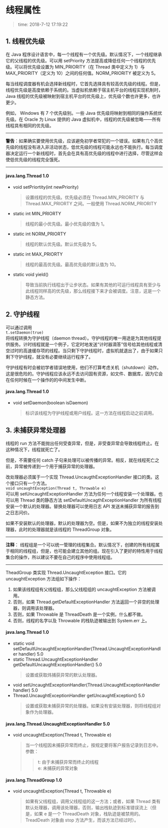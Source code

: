 # 线程属性
>time: 2018-7-12 17:19:22

## 1. 线程优先级
在 Java 程序设计语言中，每一个线程有一个优先级。默认情况下，一个线程继承它的父线程的优先级。可以用 setPriority 方法提高或降低任何一个线程的优先级。可以将优先级设置为 MIN_PRIORITY（在 Thread 类中定义为 1）与 MAX_PRIORITY（定义为 10）之间的任何值。NORM_PRIORITY 被定义为 5。

每当线程调度器有机会选择新线程时，它首先选择具有较高优先级的线程。但是，线程优先级是高度依赖于系统的。当虚拟机依赖于宿主机平台的线程实现机制时，Java 线程的优先级被映射到宿主机平台的优先级上，优先级个数也许更多，也许更少。

例如， Windows 有 7 个优先级别。一些 Java 优先级将映射到相同的操作系统优先级。在 Oracle 为 Linux 提供的 Java 虚拟机中，线程的优先级被忽略——所有线程具有相同的优先级。

***
**警告**：如果确实要使用优先级，应该避免初学者常犯的一个错误。如果有几个高优先级的线程没有进入非活动状态，低优先级的线程可能永远也不能执行。每当调度器决定运行一个新线程时，首先会在具有高优先级的线程中进行选择，尽管这样会使低优先级的线程完全饿死。
***

#### java.lang.Thread 1.0
* void setPriortity(int newPriority)
    >设置线程的优先级。优先级必须在 Thread.MIN_PRIORITY 与 Thread.MAX_PRIORTY 之间。一般使用 Thread.NORM_PRIORITY
* static int MIN_PRIORTY
    >线程的最小优先级。最小优先级的值为 1。
* static int NORM_PRIORTY
    >线程的默认优先级。默认优先级为 5。
* static int MAX_PRIORTY
    >线程的最高优先级。最高优先级的默认值为 10。
* static void yield()
    >导致当前执行线程出于让步状态。如果有其他的可运行线程具有至少与此线程同样高的优先级，那么线程接下来才会被调度。注意，这是一个静态方法。

## 2. 守护线程
可以通过调用  
`t.setDaemon(true)`  
将线程转换为守护线程（daemon thread）。守护线程的唯一用途是为其他线程提供服务。计时线程就是一个例子，它定时地发送“计时器滴答”信号给其他线程或清空过时的高速缓存项的线程。当只剩下守护线程时，虚拟机就退出了，由于如果只剩下守护线程，就没有必要继续运行程序了。

守护线程有时会被初学者错误地使用，他们不打算考虑关机（shutdown）动作。这是很危险的。守护线程应该永远不去访问固有资源，如文件、数据库，因为它会在任何时候在一个操作的的中间发生中断。

#### java.lang.Thread 1.0
* void setDaemon(boolean isDaemon)
    >标识该线程为守护线程或用户线程。这一方法在线程启动之前调用。

## 3. 未捕获异常处理器
线程的 run 方法不能抛出任何受查异常，但是，非受查异常会导致线程终止。在这种情况下，线程就死亡了。

但是，不需要任何 catch 子句来处理可以被传播的异常。相反，就在线程死亡之前，异常被传递到一个用于捕获异常的处理器。

改处理器必须属于一个实现 Thread.UncaugthExceptionHandler 接口的类。这个接口只有一个方法。  
`void uncaughtException(Thread t, Throwable e)`  
可以用 setUncaughtExceptionHandler 方法为任何一个线程安装一个处理器。也可以用 Thread 类的静态方法 setDefaultUncagthExceptionHandler 为所有线程安装一个默认的处理器。替换处理器可以使用日志 API 发送未捕获异常的报告到之日志问价。

如果不安装默认的处理器，默认的处理器为空。但是，如果不为独立的线程安装处理器，此时的处理器就是该线程的 ThreadGroup 对象。

***
**注释**： 线程组是一个可以统一管理的线程集合。默认情况下，创建的所有线程属于相同的线程组，但是，也可能会建立其他的组。现在引入了更好的特性用于线程集合的操作，所以建议不要在自己的程序中使用线程组。
***

TheadGroup 类实现 Thread.UncaughtException 接口。它的 uncaughtException 方法组如下操作：
1. 如果该线程组有父线程组，那么父线程组的 uncaughtException 方法被调用。
1. 否则，如果 Thread.getDefaultExceptionHandler 方法返回一个非空的处理器，则调用该处理器。
1. 否则，如果 Throwable 是 ThreadDeath 是一个实例，什么都不做。
1. 否则，线程的名字以及 Throwable 的栈轨迹被输出到 System.err 上。

#### java.lang.Thread 1.0
* static void setDefaultUncaughtExceptionHandler(Thread.UncaughtExceptionHandler handler) 5.0
* static Thread.UncaughtExceptionHandler getDefaultUncaughtExceptionHandler() 5.0
    >设置或获取炜捕获异常的默认处理器。
* void setUncaughtExceptionHandler(Thread.UncaughtExceptionHandler handler) 5.0
* Thread.UncaughtExceptionHandler getUncaughtException() 5.0
    >设置或获取未捕获异常的处理器。如果没有安装处理器，则将线程组对象作为处理器。
#### java.lang.Thread.UncaughtExceptionHandler 5.0
* void uncaughtException(Thread t, Throwable e)
    >当一个线程因未捕获异常而终止，按规定要将客户报告记录到日志中。  
    参数：
    >>t: 由于未捕获异常而终止的线程  
    >>e: 未捕获的异常对象
#### java.lang.ThreadGroup 1.0
* void uncaughtException(Thread t, Throwable e)
    >如果有父线程组，调用父线程组的这一方法；或者，如果 Thread 类有默认处理器，调用该处理器，否则，输出栈轨迹到标准错误流上（但是，如果 e 是一个 ThreadDeath 对象，栈轨迹是被禁用的。TreadDeath 对象由 stop 方法产生，而该方法已经过时）。
